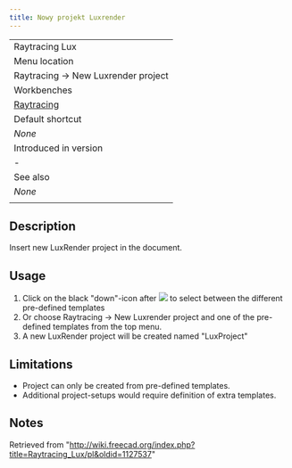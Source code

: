 ```yaml
---
title: Nowy projekt Luxrender
---
```

|  |
| --- |
| Raytracing Lux |
| Menu location |
| Raytracing → New Luxrender project‏‎ |
| Workbenches |
| [Raytracing](/Raytracing_Workbench "Raytracing Workbench") |
| Default shortcut |
| *None* |
| Introduced in version |
| - |
| See also |
| *None* |
|  |

## Description

Insert new LuxRender project in the document.

## Usage

1. Click on the black "down"-icon after ![](/images/Raytracing_Lux.svg) to select between the different pre-defined templates
2. Or choose Raytracing → New Luxrender project and one of the pre-defined templates from the top menu.
3. A new LuxRender project will be created named "LuxProject"

## Limitations

* Project can only be created from pre-defined templates.
* Additional project-setups would require definition of extra templates.

## Notes

Retrieved from "<http://wiki.freecad.org/index.php?title=Raytracing_Lux/pl&oldid=1127537>"